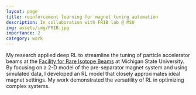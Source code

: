 ```yaml
---
layout: page
title: reinforcement learning for magnet tuning automation
description: In collaboration with FRIB lab @ MSU
img: assets/img/FRIB.jpg
importance: 2
category: work
---
```


My research applied deep RL to streamline the tuning of particle accelerator beams at the <a href="https://frib.msu.edu/" target="_blank">Facility for Rare Isotope Beams</a> at Michigan State University. By focusing on a 2-D model of the pre-separator magnet system and using simulated data, I developed an RL model that closely approximates ideal magnet settings. My work demonstrated the versatility of RL in optimizing complex systems.